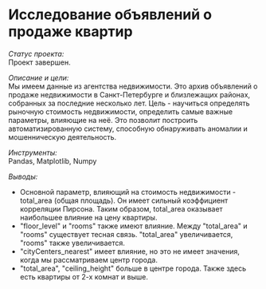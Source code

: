 # Исследование объявлений о продаже квартир

*Статус проекта:*  
Проект завершен.

*Описание и цели:*  
Мы имеем данные из агентства недвижимости. Это архив объявлений о продаже недвижимости в Санкт-Петербурге и близлежащих районах, собранных за последние несколько лет. 
Цель - научиться определять рыночную стоимость недвижимости, определить самые важные параметры, влияющие на неё. Это позволит построить автоматизированную систему, способную обнаруживать аномалии и мошенническую деятельность.

*Инструменты:*  
Pandas, Matplotlib, Numpy

*Выводы:*  
- Основной параметр, влияющий на стоимость недвижимости - total_area (общая площадь). Он имеет сильный коэффициент корреляции Пирсона. Таким образом, total_area оказывает наибольшее влияние на цену квартиры.
- "floor_level" и "rooms" также имеют влияние. Между "total_area" и "rooms" существует тесная связь. "total_area" увеличивается, "rooms" также увеличивается.
- "cityCenters_nearest" имеет влияние, но это не имеет значения, когда мы рассматриваем центр города.
- "total_area", "ceiling_height" больше в центре города. Также здесь есть квартиры от 2-х комнат и выше.
